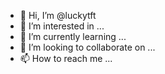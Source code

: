 - 👋 Hi, I’m @luckytft
- 👀 I’m interested in ...
- 🌱 I’m currently learning ...
- 💞️ I’m looking to collaborate on ...
- 📫 How to reach me ...

<!---
luckytft/luckytft is a ✨ special ✨ repository because its `README.md` (this file) appears on your GitHub profile.
You can click the Preview link to take a look at your changes.
--->
